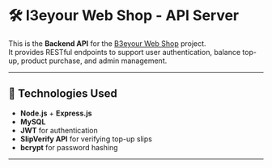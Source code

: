 # 🛠️ l3eyour Web Shop - API Server

This is the **Backend API** for the [B3eyour Web Shop](https://github.com/l3eyourDev/b3eyour-web-shop) project.  
It provides RESTful endpoints to support user authentication, balance top-up, product purchase, and admin management.

---

## 🚀 Technologies Used

- **Node.js** + **Express.js**
- **MySQL**
- **JWT** for authentication
- **SlipVerify API** for verifying top-up slips
- **bcrypt** for password hashing

---
